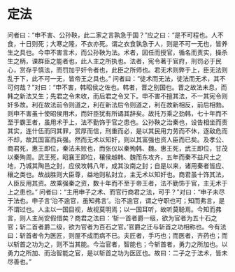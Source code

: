 # 定法
问者曰：“申不害、公孙鞅，此二家之言孰急于国？”应之曰：“是不可程也。人不食，十日则死；大寒之隆，不衣亦死。谓之衣食孰急于人，则是不可一无也，皆养生之具也。今申不害言术，而公孙鞅为法。术者，因任而授官，循名而责实，操杀生之柄，课群臣之能者也，此人主之所执也。法者，宪令著于官府，刑罚必于民心，赏存乎慎法，而罚加乎奸令者也，此臣之所师也。君无术则弊于上，臣无法则乱于下，此不可一无，皆帝王之具也。”
问者曰：“徒术而无法，徒法而无术，其不可何哉？”对曰：“申不害，韩昭侯之佐也。韩者，晋之别国也。晋之故法未息，而韩之新法又生；先君之令未收，而后君之令又下。申不害不擅其法，不一其宪令则奸多故。利在故法前令则道之，利在新法后令则道之，利在故新相反，前后相勃。则申不害虽十使昭侯用术，而奸臣犹有所谲其辞矣。故托万乘之劲韩，七十年而不至于霸王者，虽用术于上，法不勤饰于官之患也。公孙鞅之治秦也，设告相坐而责其实，连什伍而同其罪，赏厚而信，刑重而必，是以其民用力劳而不休，逐敌危而不却，故其国富而兵强。然而无术以知奸，则以其富强也资人臣而已矣。及孝公、商君死，惠王即位，秦法未败也，而张仪以秦殉韩、魏。惠王死，武王即位，甘茂以秦殉周。武王死，昭襄王即位，穰侯越韩、魏而东攻齐，五年而秦不益尺土之地，乃城其陶邑之封，应侯攻韩八年，成其汝南之封；自是以来，诸用秦者皆应、穰之类也。故战胜则大臣尊，益地则私封立，主无术以知奸也。商君虽十饰其法，人臣反用其资。故乘强秦之资，数十年而不至于帝王者，法不勤饰于官，主无术于上之患也。”
问者曰：“主用申子之术、而官行商君之法，可乎？”对曰：“申子未尽于法也。申子言‘治不逾官，虽知弗言’。治不逾官，谓之守职也可；知而弗言，是不谓过也。人主以一国目视，故视莫明焉；以一国耳听，故听莫聪焉。今知而弗言，则人主尚安假借矣？商君之法曰：‘斩一首者爵一级，欲为官者为五十石之官；斩二首者爵二级，欲为官者为百石之官。’官爵之迁与斩首之功相称也。今有法曰：斩首者令为医匠，则屋不成而病不已。夫匠者，手巧也；而医者，齐药也；而以斩首之功为之，则不当其能。今治官者，智能也；今斩首者，勇力之所加也。以勇力之所加、而治智能之官，是以斩首之功为医匠也。故曰：二子之于法术，皆未尽善也。”
